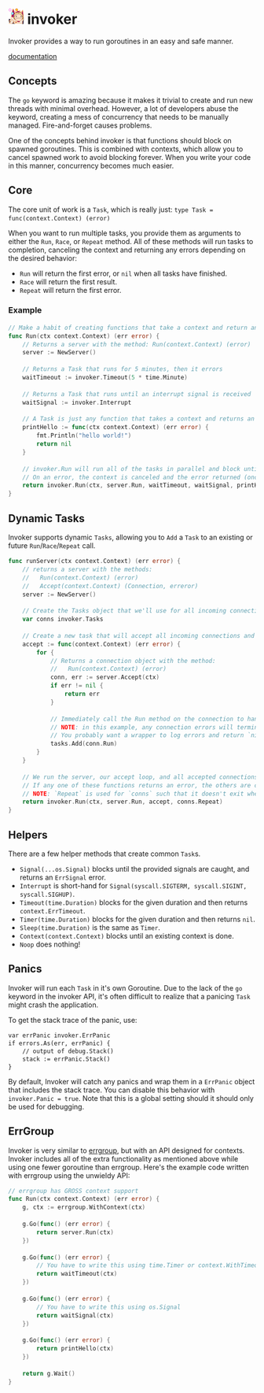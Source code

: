 # ![](docs/invoker.png) invoker
Invoker provides a way to run goroutines in an easy and safe manner.

[documentation](https://pkg.go.dev/github.com/kixelated/invoker)

## Concepts

The `go` keyword is amazing because it makes it trivial to create and run new threads with minimal overhead. However, a lot of developers abuse the keyword, creating a mess of concurrency that needs to be manually managed. Fire-and-forget causes problems.

One of the concepts behind invoker is that functions should block on spawned goroutines. This is combined with contexts, which allow you to cancel spawned work to avoid blocking forever. When you write your code in this manner, concurrency becomes much easier.

## Core
The core unit of work is a `Task`, which is really just: `type Task = func(context.Context) (error)`

When you want to run multiple tasks, you provide them as arguments to either the `Run`, `Race`, or `Repeat` method. All of these methods will run tasks to completion, canceling the context and returning any errors depending on the desired behavior:

* `Run` will return the first error, or `nil` when all tasks have finished.
* `Race` will return the first result.
* `Repeat` will return the first error.

### Example
```go
// Make a habit of creating functions that take a context and return an error!
func Run(ctx context.Context) (err error) {
	// Returns a server with the method: Run(context.Context) (error)
	server := NewServer()
	
	// Returns a Task that runs for 5 minutes, then it errors
	waitTimeout := invoker.Timeout(5 * time.Minute)
	
	// Returns a Task that runs until an interrupt signal is received
	waitSignal := invoker.Interrupt
	
	// A Task is just any function that takes a context and returns an error
	printHello := func(ctx context.Context) (err error) {
		fmt.Println("hello world!")
		return nil
	}

	// invoker.Run will run all of the tasks in parallel and block until they all return.
	// On an error, the context is canceled and the error returned (once all functions have returned).
	return invoker.Run(ctx, server.Run, waitTimeout, waitSignal, printHello)
}
```

## Dynamic Tasks
Invoker supports dynamic `Tasks`, allowing you to `Add` a `Task` to an existing or future `Run`/`Race`/`Repeat` call.

```go
func runServer(ctx context.Context) (err error) {
	// returns a server with the methods:
	//   Run(context.Context) (error)
	//   Accept(context.Context) (Connection, erreror)
	server := NewServer()

	// Create the Tasks object that we'll use for all incoming connections
	var conns invoker.Tasks
  
	// Create a new task that will accept all incoming connections and make sure Run is called.
	accept := func(context.Context) (err error) {
		for {
			// Returns a connection object with the method:
			//   Run(context.Context) (error)
			conn, err := server.Accept(ctx)
			if err != nil {
				return err
			}

			// Immediately call the Run method on the connection to handle any per-connection state.
			// NOTE: in this example, any connection errors will terminate the server.
			// You probably want a wrapper to log errors and return `nil` instead.
			tasks.Add(conn.Run)
		}
	}

	// We run the server, our accept loop, and all accepted connections.
	// If any one of these functions returns an error, the others are cancelled.
	// NOTE: `Repeat` is used for `conns` such that it doesn't exit when there are no outstanding connections.
	return invoker.Run(ctx, server.Run, accept, conns.Repeat)
}
```

## Helpers
There are a few helper methods that create common `Task`s.

* `Signal(...os.Signal)` blocks until the provided signals are caught, and returns an `ErrSignal` error.
* `Interrupt` is short-hand for `Signal(syscall.SIGTERM, syscall.SIGINT, syscall.SIGHUP)`.
* `Timeout(time.Duration)` blocks for the given duration and then returns `context.ErrTimeout`.
* `Timer(time.Duration)` blocks for the given duration and then returns `nil`.
* `Sleep(time.Duration)` is the same as `Timer`.
* `Context(context.Context)` blocks until an existing context is done.
* `Noop` does nothing!

## Panics
Invoker will run each `Task` in it's own Goroutine. Due to the lack of the `go` keyword in the invoker API, it's often difficult to realize that a panicing `Task` might crash the application.

To get the stack trace of the panic, use:
```golang
var errPanic invoker.ErrPanic
if errors.As(err, errPanic) {
	// output of debug.Stack()
	stack := errPanic.Stack()
}
```

By default, Invoker will catch any panics and wrap them in a `ErrPanic` object that includes the stack trace. You can disable this behavior with `invoker.Panic = true`. Note that this is a global setting should it should only be used for debugging.

## ErrGroup
Invoker is very similar to [errgroup](https://godoc.org/golang.org/x/sync/errgroup), but with an API designed for contexts. Invoker includes all of the extra functionality as mentioned above while using one fewer goroutine than errgroup. Here's the example code written with errgroup using the unwieldy API:

```go
// errgroup has GROSS context support
func Run(ctx context.Context) (err error) {
	g, ctx := errgroup.WithContext(ctx)

	g.Go(func() (err error) {
		return server.Run(ctx)
	})

	g.Go(func() (err error) {
		// You have to write this using time.Timer or context.WithTimeout
		return waitTimeout(ctx)
	})

	g.Go(func() (err error) {
		// You have to write this using os.Signal
		return waitSignal(ctx)
	})
	
	g.Go(func() (err error) {
		return printHello(ctx)
	})

	return g.Wait()
}
```
